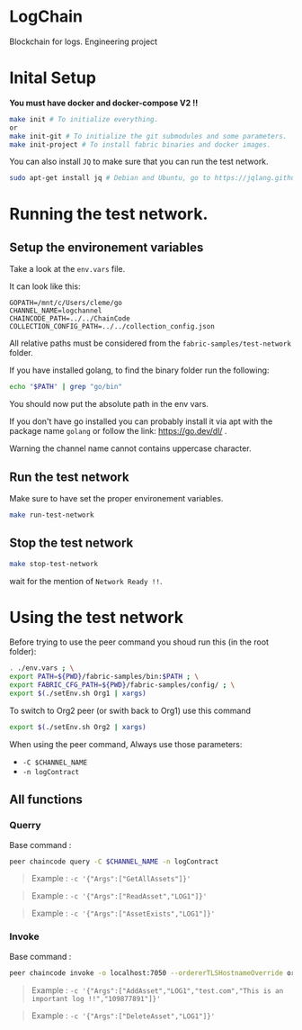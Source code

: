 # LogChain
 Blockchain for logs. Engineering project

# Inital Setup

**You must have docker and docker-compose V2 !!**

```bash
make init # To initialize everything.
or
make init-git # To initialize the git submodules and some parameters.
make init-project # To install fabric binaries and docker images.
```

You can also install `JQ` to make sure that you can run the test network.

```bash
sudo apt-get install jq # Debian and Ubuntu, go to https://jqlang.github.io/jq/download/ for others
```

# Running the test network.

## Setup the environement variables

Take a look at the `env.vars` file.

It can look like this:
```
GOPATH=/mnt/c/Users/cleme/go
CHANNEL_NAME=logchannel
CHAINCODE_PATH=../../ChainCode
COLLECTION_CONFIG_PATH=../../collection_config.json
```

All relative paths must be considered from the `fabric-samples/test-network` folder.

If you have installed golang, to find the binary folder run the following:

```bash
echo "$PATH" | grep "go/bin"
```

You should now put the absolute path in the env vars.

If you don't have go installed you can probably install it via apt with the package name `golang` or follow the link: https://go.dev/dl/ .

Warning the channel name cannot contains uppercase character.

## Run the test network

Make sure to have set the proper environement variables.

```bash
make run-test-network
```

## Stop the test network

```bash
make stop-test-network
```

wait for the mention of `Network Ready !!`.

# Using the test network

Before trying to use the peer command you shoud run this (in the root folder):

```bash
. ./env.vars ; \
export PATH=${PWD}/fabric-samples/bin:$PATH ; \
export FABRIC_CFG_PATH=${PWD}/fabric-samples/config/ ; \
export $(./setEnv.sh Org1 | xargs)
```

To switch to Org2 peer (or swith back to Org1) use this command

```bash
export $(./setEnv.sh Org2 | xargs)
```

When using the peer command,
Always use those parameters:
- `-C $CHANNEL_NAME`
- `-n logContract`

## All functions 

### Querry

Base command :
```bash
peer chaincode query -C $CHANNEL_NAME -n logContract
```

> Example : `-c '{"Args":["GetAllAssets"]}'`

> Example : `-c '{"Args":["ReadAsset","LOG1"]}'`

> Example : `-c '{"Args":["AssetExists","LOG1"]}'`

### Invoke

Base command :
```bash
peer chaincode invoke -o localhost:7050 --ordererTLSHostnameOverride orderer.example.com --tls --cafile $ORDERER_CA --waitForEvent -C $CHANNEL_NAME -n logContract --peerAddresses $CORE_PEER0_ORG1_ADDRESS --tlsRootCertFiles $PEER0_ORG1_CA --peerAddresses $CORE_PEER0_ORG2_ADDRESS --tlsRootCertFiles $PEER0_ORG2_CA
```



> Example : `-c '{"Args":["AddAsset","LOG1","test.com","This is an important log !!","109877891"]}'`

> Example : `-c '{"Args":["DeleteAsset","LOG1"]}'`
